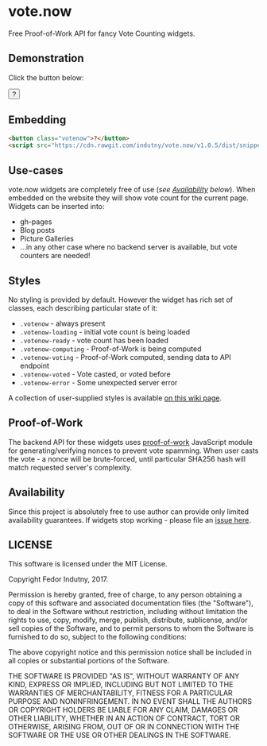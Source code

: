 # vote.now

Free Proof-of-Work API for fancy Vote Counting widgets.

## Demonstration

Click the button below:

<button class="votenow">?</button>

## Embedding

```html
<button class="votenow">?</button>
<script src="https://cdn.rawgit.com/indutny/vote.now/v1.0.5/dist/snippet.js" async></script>
```

## Use-cases

vote.now widgets are completely free of use (_see [Availability][2] below_).
When embedded on the website they will show vote count for the current page.
Widgets can be inserted into:

* gh-pages
* Blog posts
* Picture Galleries
* ...in any other case where no backend server is available, but vote counters
  are needed!

## Styles

No styling is provided by default. However the widget has rich set of classes,
each describing particular state of it:

* `.votenow` - always present
* `.votenow-loading` - initial vote count is being loaded
* `.votenow-ready` - vote count has been loaded
* `.votenow-computing` - Proof-of-Work is being computed
* `.votenow-voting` - Proof-of-Work computed, sending data to API endpoint
* `.votenow-voted` - Vote casted, or voted before
* `.votenow-error` - Some unexpected server error

A collection of user-supplied styles is available [on this wiki page][3].

## Proof-of-Work

The backend API for these widgets uses [proof-of-work][1] JavaScript module for
generating/verifying nonces to prevent vote spamming. When user casts the
vote - a nonce will be brute-forced, until particular SHA256 hash will match
requested server's complexity.

## Availability

Since this project is absolutely free to use author can provide only limited
availability guarantees. If widgets stop working - please file an
[issue here][0].

## LICENSE

This software is licensed under the MIT License.

Copyright Fedor Indutny, 2017.

Permission is hereby granted, free of charge, to any person obtaining a
copy of this software and associated documentation files (the
"Software"), to deal in the Software without restriction, including
without limitation the rights to use, copy, modify, merge, publish,
distribute, sublicense, and/or sell copies of the Software, and to permit
persons to whom the Software is furnished to do so, subject to the
following conditions:

The above copyright notice and this permission notice shall be included
in all copies or substantial portions of the Software.

THE SOFTWARE IS PROVIDED "AS IS", WITHOUT WARRANTY OF ANY KIND, EXPRESS
OR IMPLIED, INCLUDING BUT NOT LIMITED TO THE WARRANTIES OF
MERCHANTABILITY, FITNESS FOR A PARTICULAR PURPOSE AND NONINFRINGEMENT. IN
NO EVENT SHALL THE AUTHORS OR COPYRIGHT HOLDERS BE LIABLE FOR ANY CLAIM,
DAMAGES OR OTHER LIABILITY, WHETHER IN AN ACTION OF CONTRACT, TORT OR
OTHERWISE, ARISING FROM, OUT OF OR IN CONNECTION WITH THE SOFTWARE OR THE
USE OR OTHER DEALINGS IN THE SOFTWARE.

[0]: https://github.com/indutny/vote.now/issues
[1]: https://github.com/indutny/proof-of-work#technique
[2]: https://indutny.github.io/vote.now/#availability
[3]: https://github.com/indutny/vote.now/wiki/User-Styles
